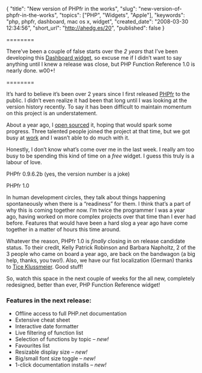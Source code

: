 {
  "title": "New version of PHPfr in the works",
  "slug": "new-version-of-phpfr-in-the-works",
  "topics": ["PHP", "Widgets", "Apple"],
  "keywords": "php, phpfr, dashboard, mac os x, widget",
  "created_date": "2008-03-30 12:34:56",
  "short_url": "http://ahedg.es/20",
  "published": false
}

========

There&#8217;ve been a couple of false starts over the <em>2 years</em> that I&#8217;ve been developing this <a title="Visit PHPfr on Apple.com" href="http://www.apple.com/downloads/dashboard/developer/phpfunctionreference.html">Dashboard widget</a>, so excuse me if I didn&#8217;t want to say anything until I knew a release was close, but PHP Function Reference 1.0 is nearly done. w00+!

========

<p class="outdent">It&#8217;s hard to believe it&#8217;s been over 2 years since I first released <a title="See the current version here" href="http://andrew.hedges.name/widgets/#phpfr">PHPfr</a> to the public. I didn&#8217;t even realize it had been that long until I was looking at the version history recently. To say it has been difficult to maintain momentum on this project is an understatement.</p>
<p>About a year ago, I <a title="Visit the project home on Google Code" href="http://code.google.com/p/phpfr/">open sourced</a> it, hoping that would spark some progress. Three talented people joined the project at that time, but we got busy at <a title="Vianet International" href="http://vianet.travel/">work</a> and I wasn&#8217;t able to do much with it.</p>
<p>Honestly, I don&#8217;t know what&#8217;s come over me in the last week. I really am too busy to be spending this kind of time on a <em>free</em> widget. I guess this truly is a labour of love.</p>
<div class="photo-left">
	<p>
		<img src="http://segdeha.com/blog/assets/imgs/phpfr0962b.png" alt=""><br>
		PHPfr 0.9.6.2b (yes, the version number is a joke)
	</p>
	<p>
		<img src="http://segdeha.com/blog/assets/imgs/phpfr10.png" alt=""><br>
		PHPfr 1.0
	</p>
</div>
<p>In human development circles, they talk about things happening spontaneously when there is a &#8220;readiness&#8221; for them. I think that&#8217;s a part of why this is coming together now. I&#8217;m twice the programmer I was a year ago, having worked on more complex projects over that time than I ever had before. Features that would have been a hard slog a year ago have come together in a matter of hours this time around.</p>
<p>Whatever the reason, PHPfr 1.0 is <em>finally</em> closing in on release candidate status. To their credit, Kelly Patrick Robinson and Barbara Napholtz, 2 of the 3 people who came on board a year ago, are back on the bandwagon (a big help, thanks, you two!). Also, we have our fist localization (German) thanks to <a href="http://blog.tice.de/">Tice Klussmeier</a>. Good stuff!</p>
<p>So, watch this space in the next couple of weeks for the all new, completely redesigned, better than ever, PHP Function Reference widget!</p>
<h3>Features in the next release:</h3>
<ul>
	<li>Offline access to full PHP.net documentation</li>
	<li>Extensive cheat sheet</li>
	<li>Interactive date formatter</li>
	<li>Live filtering of function list</li>
	<li>Selection of functions by topic <em>– new!</em></li>
	<li>Favourites list</li>
	<li>Resizable display size <em>– new!</em></li>
	<li>Big/small font size toggle <em>– new!</em></li>
	<li>1-click documentation installs <em>– new!</em></li>
</ul>


